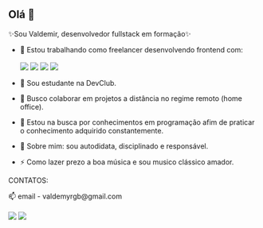 ## Olá 👋

✨Sou Valdemir, desenvolvedor fullstack em formação✨ 

- 🔭 Estou trabalhando como freelancer desenvolvendo frontend com:<br><br>
  <img src="https://img.shields.io/badge/HTML5-E34F26?style=for-the-badge&logo=html5&logoColor=white"/>
  <img src="https://img.shields.io/badge/CSS3-1572B6?style=for-the-badge&logo=css3&logoColor=white  "/>
  <img src="https://img.shields.io/badge/JavaScript-F7DF1E?style=for-the-badge&logo=javascript&logoColor=black"/>
  <img src="https://img.shields.io/badge/React-20232A?style=for-the-badge&logo=react&logoColor=61DAFB"/>
  
- 🌱 Sou estudante na DevClub.
- 👯 Busco colaborar em projetos a distância no regime remoto (home office).
- 🤔 Estou na busca por conhecimentos em programação afim de praticar o conhecimento adquirido constantemente.
- 💬 Sobre mim: sou autodidata, disciplinado e responsável.
- ⚡ Como lazer prezo a boa música e sou musico clássico amador. <br>
<p>CONTATOS:</p>
📫 email - valdemyrgb@gmail.com <br><br>
<a href="https://www.instagram.com/valdemirgb/"> <img src="https://img.shields.io/badge/Instagram-E4405F?style=for-the-badge&logo=instagram&logoColor=white"></a>
<a href="https://www.facebook.com/valdemirgb"> <img src="https://img.shields.io/badge/Facebook-1877F2?style=for-the-badge&logo=facebook&logoColor=white"></a>
